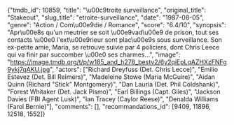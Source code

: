 {"tmdb_id": 10859, "title": "\u00c9troite surveillance", "original_title": "Stakeout", "slug_title": "etroite-surveillance", "date": "1987-08-05", "genre": "Action / Com\u00e9die / Romance", "score": "6.4/10", "synopsis": "Apr\u00e8s qu'un meutrier se soit \u00e9vad\u00e9 de prison, tout ses contacts \u00e0 l'ext\u00e9rieur sont plac\u00e9s sous surveillance. Son ex-petite amie, Maria, se retrouve suivie par 4 policiers, dont Chris Leece qui va finir par succomber \u00e0 ses charmes...", "image": "https://image.tmdb.org/t/p/w185_and_h278_bestv2/6y2qiEpLqAZHXzFNFg9ykj7qAKU.jpg", "actors": ["Richard Dreyfuss (Det. Chris Lecce)", "Emilio Estevez (Det. Bill Reimers)", "Madeleine Stowe (Maria McGuire)", "Aidan Quinn (Richard \"Stick\" Montgomery)", "Dan Lauria (Det. Phil Coldshank)", "Forest Whitaker (Det. Jack Pismo)", "Earl Billings (Capt. Giles)", "Jackson Davies (FBI Agent Lusk)", "Ian Tracey (Caylor Reese)", "Denalda Williams (Farol Bernie)"], "comments": [], "recommandations_id": [9409, 11896, 12518, 1552]}